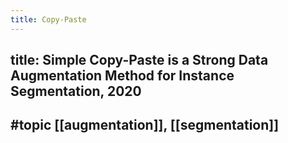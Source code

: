 ```yaml
---
title: Copy-Paste
---
```


## title: Simple Copy-Paste is a Strong Data Augmentation Method for Instance Segmentation, 2020
## #topic [[augmentation]], [[segmentation]]
##
